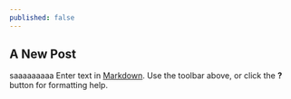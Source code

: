 ```yaml
---
published: false
---
```

## A New Post
saaaaaaaaa
Enter text in [Markdown](http://daringfireball.net/projects/markdown/). Use the toolbar above, or click the **?** button for formatting help.
